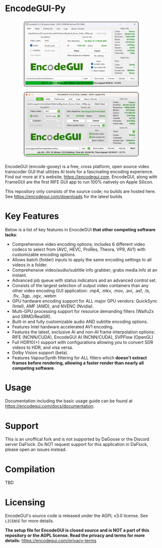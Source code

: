 # EncodeGUI-Py
<p align="center">
  <img src="https://github.com/DaGooseYT/EncodeGUI/blob/main/gui.png" width="410"/><img src="https://github.com/DaGooseYT/EncodeGUI/blob/main/egui_mos.png" width="410"/>
</p>

EncodeGUI (encode-gooey) is a free, cross platform, open source video transcoder GUI that utilizes AI tools for a fascinating encoding experience. Find out more at it's website, https://encodegui.com.
EncodeGUI, along with FrameGUI are the first RIFE GUI app to run 100% natively on Apple Silicon.

This repository only consists of the source code; no builds are hosted here. See https://encodegui.com/downloads for the latest builds.

# Key Features
Below is a list of key features in EnocdeGUI **that other competing software lacks**:
- Comprehensive video encoding options; includes 6 different video codecs to select from (AVC, HEVC, ProRes, Theora, VP9, AV1) with customizable encoding options.
- Allows batch (folder) inputs to apply the same encoding settings to all videos in a folder.
- Comprehensive video/audio/subtitle info grabber; grabs media info at an instant.
- Advanced job queue with status indicators and an advanced control set.
- Consists of the largest selection of output video containers than any other video encoding GUI application: .mp4, .mkv, .mov, .avi, .asf, .ts, .flv, .3gp, .ogv, .webm
- GPU hardware encoding support for ALL major GPU vendors: QuickSync (Intel), AMF (AMD), and NVENC (Nvidia).
- Multi-GPU processing support for resource demanding filters (Waifu2x and SRMD/RealSR).
- Built-in and fully customizable audio AND subtitle encoding options.
- Features Intel hardware accelerated AV1 encoding. 
- Features the latest, exclusive AI and non-AI frame interpolation options: RIFE (NCNN/CUDA), EncodeGUI AI (NCNN/CUDA), SVPFlow (OpenGL)
- Full HDR10(+) support with configurations allowing you to convert SDR videos to HDR, and visa versa.
- Dolby Vision support (beta).
- Features VapourSynth filtering for ALL filters which **doesn't extract frames before rendering, allowing a faster render than nearly all competing software**.

# Usage
Documentation including the basic usage guide can be found at https://encodegui.com/docs/documentation.

# Support
This is an unoffical fork and is not supported by DaGoose or the Discord server DaFlock. Do NOT request support for this application in DaFlock, please open an issues instead.

# Compilation
TBD

# Licensing
EncodeGUI's source code is released under the AGPL v3.0 license. See `LICENSE` for more details.

**The setup file for EncodeGUI is closed source and is NOT a part of this repository or the AGPL license. Read the privacy and terms for more details:** https://encodegui.com/privacy-terms
